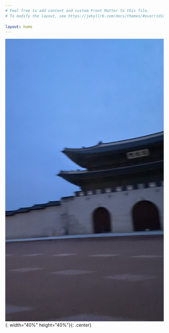 ```yaml
---
# Feel free to add content and custom Front Matter to this file.
# To modify the layout, see https://jekyllrb.com/docs/themes/#overriding-theme-defaults

layout: home
---
```


![main](https://github.com/ChanToRe/ChanToRe.github.io/blob/master/images/intro.jpg?raw=true){: width="40%" height="40%"}{: .center}

